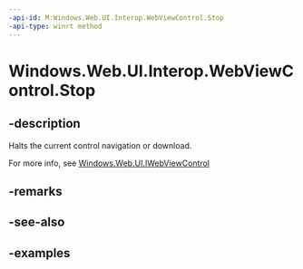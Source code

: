```yaml
---
-api-id: M:Windows.Web.UI.Interop.WebViewControl.Stop
-api-type: winrt method
---
```


<!-- Method syntax.
public void WebViewControl.Stop()
-->

# Windows.Web.UI.Interop.WebViewControl.Stop

## -description
Halts the current control navigation or download.

For more info, see [Windows.Web.UI.IWebViewControl](../windows.web.ui/iwebviewcontrol.md)

## -remarks

## -see-also

## -examples

